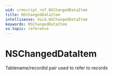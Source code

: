 ```yaml
---
uid: crmscript_ref_NSChangedDataItem
title: NSChangedDataItem
intellisense: Void.NSChangedDataItem
keywords: NSChangedDataItem
so.topic: reference
---
```


# NSChangedDataItem

Tablename/recordid pair used to refer to records
